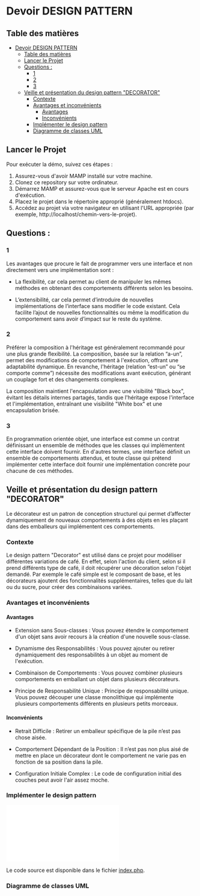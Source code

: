# Devoir DESIGN PATTERN

## Table des matières

- [Devoir DESIGN PATTERN](#devoir-design-pattern)
  - [Table des matières](#table-des-matières)
  - [Lancer le Projet](#lancer-le-projet)
  - [Questions :](#questions-)
    - [1](#1)
    - [2](#2)
    - [3](#3)
  - [Veille et présentation du design pattern "DECORATOR"](#veille-et-présentation-du-design-pattern-decorator)
    - [Contexte](#contexte)
    - [Avantages et inconvénients](#avantages-et-inconvénients)
      - [Avantages](#avantages)
      - [Inconvénients](#inconvénients)
    - [Implémenter le design pattern](#implémenter-le-design-pattern)
    - [Diagramme de classes UML](#diagramme-de-classes-uml)


## Lancer le Projet

Pour exécuter la démo, suivez ces étapes :

1. Assurez-vous d'avoir MAMP installé sur votre machine.
2. Clonez ce repository sur votre ordinateur.
3. Démarrez MAMP et assurez-vous que le serveur Apache est en cours d'exécution.
4. Placez le projet dans le répertoire approprié (généralement htdocs).
5. Accédez au projet via votre navigateur en utilisant l'URL appropriée (par exemple, http://localhost/chemin-vers-le-projet).

## Questions :

### 1

Les avantages que procure le fait de programmer vers une interface et non directement vers une implémentation sont : 

- La flexibilité, car cela permet au client de manipuler les mêmes méthodes en obtenant des comportements différents selon les besoins.

- L’extensibilité, car cela permet d’introduire de nouvelles implémentations de l’interface sans modifier le code existant. Cela facilite l’ajout de nouvelles fonctionnalités ou même la modification du comportement sans avoir d’impact sur le reste du système.

### 2

Préférer la composition à l'héritage est généralement recommandé pour une plus grande flexibilité. La composition, basée sur la relation “a-un”, permet des modifications de comportement à l'exécution, offrant une adaptabilité dynamique. 
En revanche, l'héritage (relation “est-un” ou “se comporte comme”) nécessite des modifications avant exécution, générant un couplage fort et des changements complexes. 

La composition maintient l'encapsulation avec une visibilité "Black box", évitant les détails internes partagés, tandis que l'héritage expose l'interface et l'implémentation, entraînant une visibilité "White box" et une encapsulation brisée.

### 3

En programmation orientée objet, une interface est comme un contrat définissant un ensemble de méthodes que les classes qui implémentent cette interface doivent fournir. En d'autres termes, une interface définit un ensemble de comportements attendus, et toute classe qui prétend implémenter cette interface doit fournir une implémentation concrète pour chacune de ces méthodes.


## Veille et présentation du design pattern "DECORATOR"

Le décorateur est un patron de conception structurel qui permet d’affecter dynamiquement de nouveaux comportements à des objets en les plaçant dans des emballeurs qui implémentent ces comportements.

### Contexte 

Le design pattern "Decorator" est utilisé dans ce projet pour modéliser différentes variations de café. En effet, selon l'action du client, selon si il prend différents type de café, il doit récupérer une décoration selon l'objet demandé. Par exemple le café simple est le composant de base, et les décorateurs ajoutent des fonctionnalités supplémentaires, telles que du lait ou du sucre, pour créer des combinaisons variées.

### Avantages et inconvénients

#### Avantages

- Extension sans Sous-classes : Vous pouvez étendre le comportement d'un objet sans avoir recours à la création d'une nouvelle sous-classe.

- Dynamisme des Responsabilités : Vous pouvez ajouter ou retirer dynamiquement des responsabilités à un objet au moment de l'exécution.

- Combinaison de Comportements : Vous pouvez combiner plusieurs comportements en emballant un objet dans plusieurs décorateurs.

- Principe de Responsabilité Unique : Principe de responsabilité unique. Vous pouvez découper une classe monolithique qui implémente plusieurs comportements différents en plusieurs petits morceaux.

#### Inconvénients

- Retrait Difficile : Retirer un emballeur spécifique de la pile n’est pas chose aisée.

- Comportement Dépendant de la Position : Il n’est pas non plus aisé de mettre en place un décorateur dont le comportement ne varie pas en fonction de sa position dans la pile.

- Configuration Initiale Complex : Le code de configuration initial des couches peut avoir l'air assez moche.


### Implémenter le design pattern 

![Design Pattern : Le Décorateur (PHP)](index.php)

Le code source est disponible dans le fichier [index.php](index.php).

### Diagramme de classes UML

